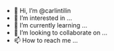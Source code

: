 - 👋 Hi, I’m @carlintilin
- 👀 I’m interested in ...
- 🌱 I’m currently learning ...
- 💞️ I’m looking to collaborate on ...
- 📫 How to reach me ...

<!---
carlintilin/carlintilin is a ✨ special ✨ repository because its `README.md` (this file) appears on your GitHub profile.
You can click the Preview link to take a look at your changes.
--->
